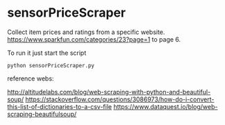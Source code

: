 # sensorPriceScraper
Collect item prices and ratings from a specific website.
https://www.sparkfun.com/categories/23?page=1  to page 6.


To run it just start the script

```
python sensorPriceScraper.py
```

reference webs:

http://altitudelabs.com/blog/web-scraping-with-python-and-beautiful-soup/
https://stackoverflow.com/questions/3086973/how-do-i-convert-this-list-of-dictionaries-to-a-csv-file
https://www.dataquest.io/blog/web-scraping-beautifulsoup/
